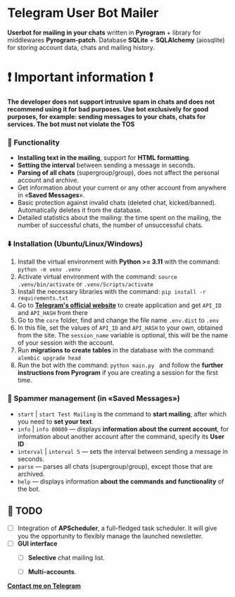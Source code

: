 # Telegram User Bot Mailer 
**Userbot for mailing in your chats** written in **Pyrogram** + library for middlewares **Pyrogram-patch**.
Database **SQLite** + **SQLAlchemy** (aiosqlite) for storing account data, chats and mailing history.

# ❗️ Important information ❗️
**The developer does not support intrusive spam in chats and does not recommend using it for bad purposes.
Use bot exclusively for good purposes, for example: sending messages to your chats, chats for services.
The bot must not violate the TOS**

### 🔎 Functionality
+ **Installing text in the mailing**, support for **HTML formatting**.
+ **Setting the interval** between sending a message in seconds.
+ **Parsing of all chats** (supergroup/group), does not affect the personal account and archive.
+ Get information about your current or any other account from anywhere in «**Saved Messages**».
+ Basic protection against invalid chats (deleted chat, kicked/banned). Automatically deletes it from the database.
+ Detailed statistics about the mailing: the time spent on the mailing, the number of successful chats, the number of unsuccessful chats.

### ⬇️ Installation (Ubuntu/Linux/Windows)
1. Install the virtual environment with **Python >= 3.11** with the command: `python -m venv .venv`
2. Activate virtual environment with the command: `source .venv/bin/activate` or `.venv/Scripts/activate`
3. Install the necessary libraries with the command: `pip install -r requirements.txt `
4. Go to **[Telegram's official website](https://my.telegram.org/apps )** to create application and get `API_ID` and `API_HASH` from there
5. Go to the `core` folder, find and change the file name `.env.dist` to `.env`
6. In this file, set the values of `API_ID` and `API_HASH` to your own, obtained from the site. The `session_name` variable is optional, this will be the name of your session with the account.
7. Run **migrations to create tables** in the database with the command: `alembic upgrade head`
8. Run the bot with the command: `python main.py ` and follow the **further instructions from Pyrogram** if you are creating a session for the first time.

### 📝 Spammer management (in «Saved Messages»)
+ `start` | `start Test Mailing` is the command to **start mailing**, after which you need to **set your text**.
+ `info` | `info 00000` — displays **information about the current account**, for information about another account after the command, specify its **User ID**
+ `interval` | `interval 5` — sets the interval between sending a message in seconds.
+ `parse` — parses all chats (supergroup/group), except those that are archived.
+ `help` — displays information **about the commands and functionality** of the bot.

## 📌 TODO
+ [ ] Integration of **APScheduler**, a full-fledged task scheduler. It will give you the opportunity to flexibly manage the launched newsletter.
+ [ ] **GUI interface**
  + [ ] **Selective** chat mailing list.
  + [ ] **Multi-accounts**.


**[Contact me on Telegram](https://t.me/kesevone )**
